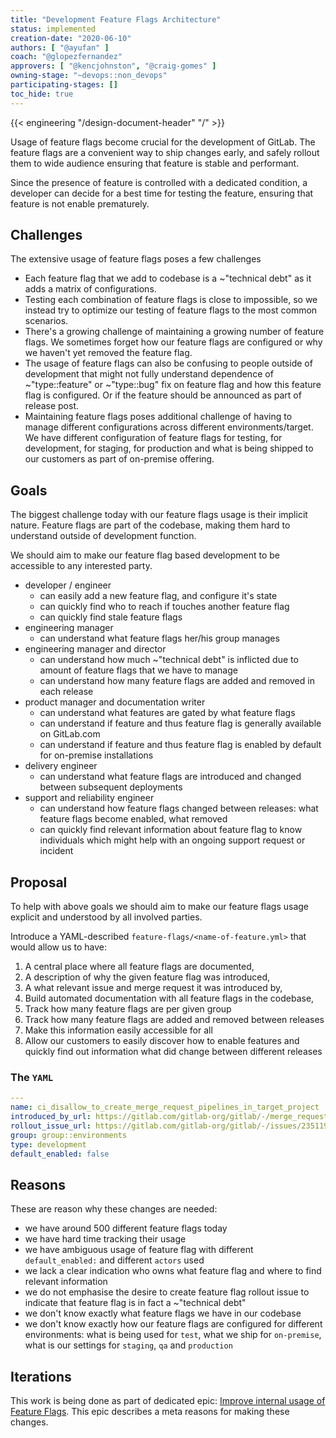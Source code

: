 ```yaml
---
title: "Development Feature Flags Architecture"
status: implemented
creation-date: "2020-06-10"
authors: [ "@ayufan" ]
coach: "@glopezfernandez"
approvers: [ "@kencjohnston", "@craig-gomes" ]
owning-stage: "~devops::non_devops"
participating-stages: []
toc_hide: true
---
```


{{< engineering "/design-document-header" "/" >}}

Usage of feature flags become crucial for the development of GitLab. The
feature flags are a convenient way to ship changes early, and safely rollout
them to wide audience ensuring that feature is stable and performant.

Since the presence of feature is controlled with a dedicated condition, a
developer can decide for a best time for testing the feature, ensuring that
feature is not enable prematurely.

## Challenges

The extensive usage of feature flags poses a few challenges

- Each feature flag that we add to codebase is a ~"technical debt" as it adds a
  matrix of configurations.
- Testing each combination of feature flags is close to impossible, so we
  instead try to optimize our testing of feature flags to the most common
  scenarios.
- There's a growing challenge of maintaining a growing number of feature flags.
  We sometimes forget how our feature flags are configured or why we haven't
  yet removed the feature flag.
- The usage of feature flags can also be confusing to people outside of
  development that might not fully understand dependence of ~"type::feature" or ~"type::bug"
  fix on feature flag and how this feature flag is configured. Or if the feature
  should be announced as part of release post.
- Maintaining feature flags poses additional challenge of having to manage
  different configurations across different environments/target. We have
  different configuration of feature flags for testing, for development, for
  staging, for production and what is being shipped to our customers as part of
  on-premise offering.

## Goals

The biggest challenge today with our feature flags usage is their implicit
nature. Feature flags are part of the codebase, making them hard to understand
outside of development function.

We should aim to make our feature flag based development to be accessible to
any interested party.

- developer / engineer
  - can easily add a new feature flag, and configure it's state
  - can quickly find who to reach if touches another feature flag
  - can quickly find stale feature flags
- engineering manager
  - can understand what feature flags her/his group manages
- engineering manager and director
  - can understand how much ~"technical debt" is inflicted due to amount of feature flags that we have to manage
  - can understand how many feature flags are added and removed in each release
- product manager and documentation writer
  - can understand what features are gated by what feature flags
  - can understand if feature and thus feature flag is generally available on GitLab.com
  - can understand if feature and thus feature flag is enabled by default for on-premise installations
- delivery engineer
  - can understand what feature flags are introduced and changed between subsequent deployments
- support and reliability engineer
  - can understand how feature flags changed between releases: what feature flags become enabled, what removed
  - can quickly find relevant information about feature flag to know individuals which might help with an ongoing support request or incident

## Proposal

To help with above goals we should aim to make our feature flags usage explicit
and understood by all involved parties.

Introduce a YAML-described `feature-flags/<name-of-feature.yml>` that would
allow us to have:

1. A central place where all feature flags are documented,
1. A description of why the given feature flag was introduced,
1. A what relevant issue and merge request it was introduced by,
1. Build automated documentation with all feature flags in the codebase,
1. Track how many feature flags are per given group
1. Track how many feature flags are added and removed between releases
1. Make this information easily accessible for all
1. Allow our customers to easily discover how to enable features and quickly
   find out information what did change between different releases

### The `YAML`

```yaml
---
name: ci_disallow_to_create_merge_request_pipelines_in_target_project
introduced_by_url: https://gitlab.com/gitlab-org/gitlab/-/merge_requests/40724
rollout_issue_url: https://gitlab.com/gitlab-org/gitlab/-/issues/235119
group: group::environments
type: development
default_enabled: false
```

## Reasons

These are reason why these changes are needed:

- we have around 500 different feature flags today
- we have hard time tracking their usage
- we have ambiguous usage of feature flag with different `default_enabled:` and
  different `actors` used
- we lack a clear indication who owns what feature flag and where to find
  relevant information
- we do not emphasise the desire to create feature flag rollout issue to
  indicate that feature flag is in fact a ~"technical debt"
- we don't know exactly what feature flags we have in our codebase
- we don't know exactly how our feature flags are configured for different
  environments: what is being used for `test`, what we ship for `on-premise`,
  what is our settings for `staging`, `qa` and `production`

## Iterations

This work is being done as part of dedicated epic:
[Improve internal usage of Feature Flags](https://gitlab.com/groups/gitlab-org/-/epics/3551).
This epic describes a meta reasons for making these changes.
